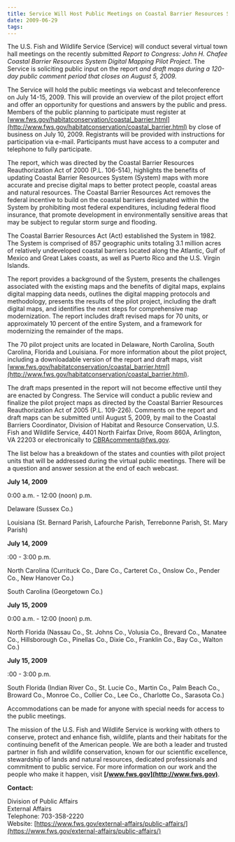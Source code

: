 ```yaml
---
title: Service Will Host Public Meetings on Coastal Barrier Resources System Pilot Project Units
date: 2009-06-29
tags:
---
```


The U.S. Fish and Wildlife Service (Service) will conduct several virtual town hall meetings on the recently submitted _Report to Congress: John H. Chafee Coastal Barrier Resources System Digital Mapping Pilot Project_. The Service is soliciting public input on the report _and draft maps during a 120-day public comment period that closes on August 5, 2009._

The Service will hold the public meetings via webcast and teleconference on July 14-15, 2009\. This will provide an overview of the pilot project effort and offer an opportunity for questions and answers by the public and press. Members of the public planning to participate must register at [www.fws.gov/habitatconservation/coastal_barrier.html](http://www.fws.gov/habitatconservation/coastal_barrier.html) by close of business on July 10, 2009\. Registrants will be provided with instructions for participation via e-mail. Participants must have access to a computer and telephone to fully participate.

The report, which was directed by the Coastal Barrier Resources Reauthorization Act of 2000 (P.L. 106-514), highlights the benefits of updating Coastal Barrier Resources System (System) maps with more accurate and precise digital maps to better protect people, coastal areas and natural resources. The Coastal Barrier Resources Act removes the federal incentive to build on the coastal barriers designated within the System by prohibiting most federal expenditures, including federal flood insurance, that promote development in environmentally sensitive areas that may be subject to regular storm surge and flooding.

The Coastal Barrier Resources Act (Act) established the System in 1982\. The System is comprised of 857 geographic units totaling 3.1 million acres of relatively undeveloped coastal barriers located along the Atlantic, Gulf of Mexico and Great Lakes coasts, as well as Puerto Rico and the U.S. Virgin Islands.

The report provides a background of the System, presents the challenges associated with the existing maps and the benefits of digital maps, explains digital mapping data needs, outlines the digital mapping protocols and methodology, presents the results of the pilot project, including the draft digital maps, and identifies the next steps for comprehensive map modernization. The report includes draft revised maps for 70 units, or approximately 10 percent of the entire System, and a framework for modernizing the remainder of the maps.

The 70 pilot project units are located in Delaware, North Carolina, South Carolina, Florida and Louisiana. For more information about the pilot project, including a downloadable version of the report and draft maps, visit [www.fws.gov/habitatconservation/coastal_barrier.html](http://www.fws.gov/habitatconservation/coastal_barrier.html).

The draft maps presented in the report will not become effective until they are enacted by Congress. The Service will conduct a public review and finalize the pilot project maps as directed by the Coastal Barrier Resources Reauthorization Act of 2005 (P.L. 109-226). Comments on the report and draft maps can be submitted until August 5, 2009, by mail to the Coastal Barriers Coordinator, Division of Habitat and Resource Conservation, U.S. Fish and Wildlife Service, 4401 North Fairfax Drive, Room 860A, Arlington, VA 22203 or electronically to [CBRAcomments@fws.gov](mailto:CBRAcomments@fws.gov).

The list below has a breakdown of the states and counties with pilot project units that will be addressed during the virtual public meetings. There will be a question and answer session at the end of each webcast.

**July 14, 2009**

0:00 a.m. - 12:00 (noon) p.m.

Delaware (Sussex Co.)

Louisiana (St. Bernard Parish, Lafourche Parish, Terrebonne Parish, St. Mary Parish)

**July 14, 2009**

:00 - 3:00 p.m.

North Carolina (Currituck Co., Dare Co., Carteret Co., Onslow Co., Pender Co., New Hanover Co.)

South Carolina (Georgetown Co.)

**July 15, 2009**

0:00 a.m. - 12:00 (noon) p.m.

North Florida (Nassau Co., St. Johns Co., Volusia Co., Brevard Co., Manatee Co., Hillsborough Co., Pinellas Co., Dixie Co., Franklin Co., Bay Co., Walton Co.)

**July 15, 2009**

:00 - 3:00 p.m.

South Florida (Indian River Co., St. Lucie Co., Martin Co., Palm Beach Co., Broward Co., Monroe Co., Collier Co., Lee Co., Charlotte Co., Sarasota Co.)

Accommodations can be made for anyone with special needs for access to the public meetings.

The mission of the U.S. Fish and Wildlife Service is working with others to conserve, protect and enhance fish, wildlife, plants and their habitats for the continuing benefit of the American people. We are both a leader and trusted partner in fish and wildlife conservation, known for our scientific excellence, stewardship of lands and natural resources, dedicated professionals and commitment to public service. For more information on our work and the people who make it happen, visit **[/www.fws.gov](http://www.fws.gov)**.

**Contact:**

Division of Public Affairs  
External Affairs  
Telephone: 703-358-2220  
Website: [https://www.fws.gov/external-affairs/public-affairs/](https://www.fws.gov/external-affairs/public-affairs/)
